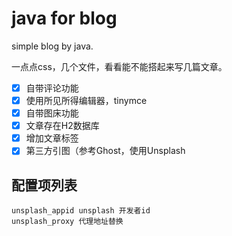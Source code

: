 # java for blog
simple blog by java.

一点点css，几个文件，看看能不能搭起来写几篇文章。


- [x] 自带评论功能
- [x] 使用所见所得编辑器，tinymce
- [x] 自带图床功能
- [x] 文章存在H2数据库
- [x] 增加文章标签
- [x] 第三方引图（参考Ghost，使用Unsplash

## 配置项列表
    unsplash_appid unsplash 开发者id
    unsplash_proxy 代理地址替换